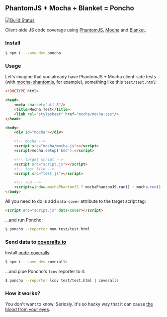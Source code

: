 ## PhantomJS + Mocha + Blanket = Poncho
[![Build Status](https://secure.travis-ci.org/deepsweet/poncho.png)](https://travis-ci.org/deepsweet/poncho)

Client-side JS code coverage using [PhantomJS](https://github.com/ariya/phantomjs), [Mocha](https://github.com/visionmedia/mocha) and [Blanket](https://github.com/alex-seville/blanket).


### Install

```sh
$ npm i --save-dev poncho
```


### Usage

Let's imagine that you already have PhantomJS + Mocha client-side tests (with [mocha-phantomjs](https://github.com/metaskills/mocha-phantomjs), for example), something like this `test/test.html`:

```html
<!DOCTYPE html>

<head>
    <meta charset="utf-8"/>
    <title>Mocha Test</title>
    <link rel="stylesheet" href="mocha/mocha.css"/>
</head>

<body>
    <div id="mocha"></div>

    <!-- mocha -->
    <script src="mocha/mocha.js"></script>
    <script>mocha.setup('bdd');</script>

    <!-- target script -->
    <script src="script.js"></script>
    <!-- test file -->
    <script src="test.js"></script>

    <!-- run -->
    <script>window.mochaPhantomJS ? mochaPhantomJS.run() : mocha.run();</script>
</body>
```

All you need to do is add `data-cover` attribute to the target script tag:

```html
<script src="script.js" data-cover></script>
```

…and run Poncho:

```sh
$ poncho --reporter num test/test.html
```


### Send data to [coveralls.io](https://coveralls.io/)

Install [node-coveralls](https://github.com/cainus/node-coveralls):

```sh
$ npm i --save-dev coveralls
```
…and pipe Poncho's `lcov` reporter to it:

```sh
$ poncho --reporter lcov test/test.html | coveralls
```


### How it works?

You don't want to know. Seriosly. It's so hacky way that it can cause [the blood from your eyes](http://funkyimg.com/i/EdqD.gif).
